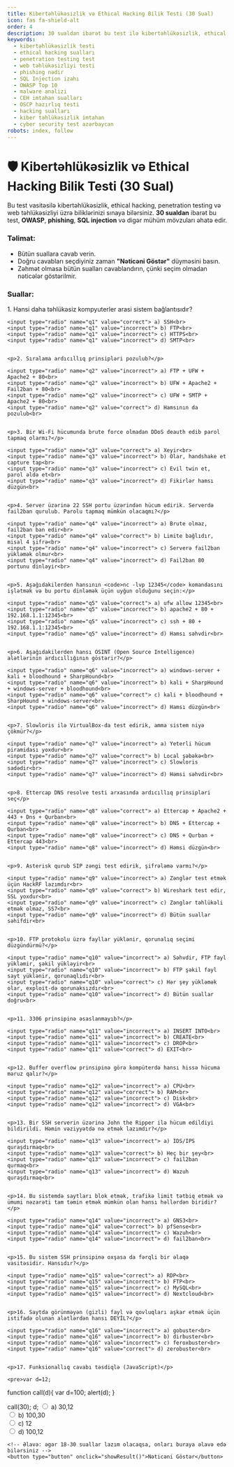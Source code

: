 ```yaml
---
title: Kibertəhlükəsizlik və Ethical Hacking Bilik Testi (30 Sual)
icon: fas fa-shield-alt
order: 4
description: 30 sualdan ibarət bu test ilə kibertəhlükəsizlik, ethical hacking, penetration testing və web təhlükəsizliyi üzrə biliklərinizi yoxlayın. OWASP, phishing, SQL injection və digər mövzuları əhatə edir.
keywords:
  - kibertəhlükəsizlik testi
  - ethical hacking sualları
  - penetration testing test
  - web təhlükəsizliyi testi
  - phishing nədir
  - SQL Injection izahı
  - OWASP Top 10
  - malware analizi
  - CEH imtahan sualları
  - OSCP hazırlıq testi
  - hacking sualları
  - kiber təhlükəsizlik imtahan
  - cyber security test azərbaycan
robots: index, follow
---
```


<!-- Canonical -->
<link rel="canonical" href="https://sizin-saytiniz.az/kibertəhlükəsizlik-test" />

<!-- Open Graph Meta Tags -->
<meta property="og:title" content="Kibertəhlükəsizlik və Ethical Hacking Bilik Testi (30 Sual)" />
<meta property="og:description" content="30 suallıq testlə kibertəhlükəsizlik, OWASP, phishing, SQL injection və digər mövzulardakı biliklərinizi yoxlayın." />
<meta property="og:type" content="website" />
<meta property="og:url" content="https://sizin-saytiniz.az/kibertəhlükəsizlik-test" />
<meta property="og:image" content="https://sizin-saytiniz.az/assets/images/cyber-quiz-banner.png" />

<!-- Twitter Card Meta Tags -->
<meta name="twitter:card" content="summary_large_image" />
<meta name="twitter:title" content="Kibertəhlükəsizlik və Ethical Hacking Bilik Testi (30 Sual)" />
<meta name="twitter:description" content="Ethical hacking, OWASP və SQLi biliklərinizi bu test ilə yoxlayın. CEH hazırlığı üçün uyğundur." />
<meta name="twitter:image" content="https://sizin-saytiniz.az/assets/images/cyber-quiz-banner.png" />


# 🛡️ Kibertəhlükəsizlik və Ethical Hacking Bilik Testi (30 Sual)

Bu test vasitəsilə kibertəhlükəsizlik, ethical hacking, penetration testing və web təhlükəsizliyi üzrə biliklərinizi sınaya bilərsiniz. **30 sualdan** ibarət bu test, **OWASP**, **phishing**, **SQL injection** və digər mühüm mövzuları əhatə edir.

### Təlimat:
- Bütün suallara cavab verin.
- Doğru cavabları seçdiyiniz zaman **"Nəticəni Göstər"** düyməsini basın.
- Zəhmət olmasa bütün sualları cavablandırın, çünki seçim olmadan nəticələr göstərilmir.

### Suallar:

<form id="quiz-form">
    <p>1. Hansi daha təhlükəsiz kompyuterler arasi sistem bağlantısıdır?</p>

    <input type="radio" name="q1" value="correct"> a) SSH<br>
    <input type="radio" name="q1" value="incorrect"> b) FTP<br>
    <input type="radio" name="q1" value="incorrect"> c) HTTPS<br>
    <input type="radio" name="q1" value="incorrect"> d) SMTP<br>


    <p>2. Sıralama ardıcıllıq prinsipləri pozulub?</p>

    <input type="radio" name="q2" value="incorrect"> a) FTP + UFW + Apache2 + 80<br>
    <input type="radio" name="q2" value="incorrect"> b) UFW + Apache2 + Fail2ban + 80<br>
    <input type="radio" name="q2" value="incorrect"> c) UFW + SMTP + Apache2 + 80<br>
    <input type="radio" name="q2" value="correct"> d) Hamsının da pozulub<br>


    <p>3. Bir Wi-Fi hücumunda brute force olmadan DDoS deauth edib parol tapmaq olarmı?</p>

    <input type="radio" name="q3" value="correct"> a) Xeyir<br>
    <input type="radio" name="q3" value="incorrect"> b) Olar, handshake et capture tap<br>
    <input type="radio" name="q3" value="incorrect"> c) Evil twin et, parol əldə et<br>
    <input type="radio" name="q3" value="incorrect"> d) Fikirlər hamsı düzgün<br>


    <p>4. Server üzərinə 22 SSH portu üzərindən hücum edirik. Serverdə fail2ban qurulub. Parolu tapmaq mümkün olacaqmı?</p>

    <input type="radio" name="q4" value="incorrect"> a) Brute olmaz, fail2ban ban edir<br>
    <input type="radio" name="q4" value="correct"> b) Limite bağlıdır, misal 4 şifrə<br>
    <input type="radio" name="q4" value="incorrect"> c) Serverə fail2ban yükləmək olmur<br>
    <input type="radio" name="q4" value="incorrect"> d) Fail2ban 80 portunu dinləyir<br>


    <p>5. Aşağıdakilerden hansının <code>nc -lvp 12345</code> komandasını işlətmək və bu portu dinləmək üçün uyğun olduğunu seçin:</p>

    <input type="radio" name="q5" value="correct"> a) ufw allow 12345<br>
    <input type="radio" name="q5" value="incorrect"> b) apache2 + 80 + 192.168.1.1:12345<br>
    <input type="radio" name="q5" value="incorrect"> c) ssh + 80 + 192.168.1.1:12345<br>
    <input type="radio" name="q5" value="incorrect"> d) Hamsı səhvdir<br>


    <p>6. Aşağıdakilerden hansı OSINT (Open Source Intelligence) alətlərinin ardıcıllığının göstərir?</p>

    <input type="radio" name="q6" value="incorrect"> a) windows-server + kali + bloodhound + SharpHound<br>
    <input type="radio" name="q6" value="incorrect"> b) kali + SharpHound + windows-server + bloodhound<br>
    <input type="radio" name="q6" value="correct"> c) kali + bloodhound + SharpHound + windows-server<br>
    <input type="radio" name="q6" value="incorrect"> d) Hamsı düzgün<br>


    <p>7. Slowloris ilə VirtualBox-da test edirik, amma sistem niyə çökmür?</p>

    <input type="radio" name="q7" value="incorrect"> a) Yeterli hücum piramidası yoxdur<br>
    <input type="radio" name="q7" value="correct"> b) Local şəbəkə<br>
    <input type="radio" name="q7" value="incorrect"> c) Slowloris sadədir<br>
    <input type="radio" name="q7" value="incorrect"> d) Həmsi səhvdir<br>


    <p>8. Ettercap DNS resolve testi arxasında ardıcıllıq prinsipləri seç</p>

    <input type="radio" name="q8" value="correct"> a) Ettercap + Apache2 + 443 + Dns + Qurban<br>
    <input type="radio" name="q8" value="incorrect"> b) DNS + Ettercap + Qurban<br>
    <input type="radio" name="q8" value="incorrect"> c) DNS + Qurban + Ettercap 443<br>
    <input type="radio" name="q8" value="incorrect"> d) Həmsi düzgün<br>


    <p>9. Asterisk qurub SIP zəngi test edirik, şifrələmə varmı?</p>

    <input type="radio" name="q9" value="incorrect"> a) Zənglər test etmək üçün HackRF lazımdır<br>
    <input type="radio" name="q9" value="correct"> b) Wireshark test edir, SSL yoxdur<br>
    <input type="radio" name="q9" value="incorrect"> c) Zənglər təhlükəli etmək olmaz, SS7<br>
    <input type="radio" name="q9" value="incorrect"> d) Bütün suallar səhifdir<br>


    <p>10. FTP protokolu üzrə fayllar yüklənir, qorunalıq seçimi düzgündürmü?</p>

    <input type="radio" name="q10" value="incorrect"> a) Səhvdir, FTP fayl yükləmir, şəkil yükləyir<br>
    <input type="radio" name="q10" value="incorrect"> b) FTP şəkil fayl sayt yüklənir, qorunaqlıdır<br>
    <input type="radio" name="q10" value="correct"> c) Hər şey yükləmək olar, exploit-də qorunaksızdır<br>
    <input type="radio" name="q10" value="incorrect"> d) Bütün suallar doğru<br>


    <p>11. 3306 prinsipinə əsaslanmayıb?</p>

    <input type="radio" name="q11" value="incorrect"> a) INSERT INTO<br>
    <input type="radio" name="q11" value="incorrect"> b) CREATE<br>
    <input type="radio" name="q11" value="incorrect"> c) DROP<br>
    <input type="radio" name="q11" value="correct"> d) EXIT<br>


    <p>12. Buffer overflow prinsipinə görə kompüterdə hansı hissə hücuma məruz qalır?</p>

    <input type="radio" name="q12" value="incorrect"> a) CPU<br>
    <input type="radio" name="q12" value="correct"> b) RAM<br>
    <input type="radio" name="q12" value="incorrect"> c) Disk<br>
    <input type="radio" name="q12" value="incorrect"> d) VGA<br>


    <p>13. Bir SSH serverin üzərinə John the Ripper ilə hücum edildiyi bildirildi. Həmin vəziyyətdə nə etmək lazımdır?</p>

    <input type="radio" name="q13" value="incorrect"> a) IDS/IPS quraşdırmaq<br>
    <input type="radio" name="q13" value="correct"> b) Heç bir şey<br>
    <input type="radio" name="q13" value="incorrect"> c) fail2ban qurmaq<br>
    <input type="radio" name="q13" value="incorrect"> d) Wazuh quraşdırmaq<br>


    <p>14. Bu sistemdə saytları blok etmək, trafikə limit tətbiq etmək və ümumi nəzarəti tam təmin etmək mümkün olan hansı həllərdən biridir?</p>

    <input type="radio" name="q14" value="incorrect"> a) GNS3<br>
    <input type="radio" name="q14" value="correct"> b) pfSense<br>
    <input type="radio" name="q14" value="incorrect"> c) Wazuh<br>
    <input type="radio" name="q14" value="incorrect"> d) fail2ban<br>


    <p>15. Bu sistem SSH prinsipinə oxşasa da fərqli bir əlaqə vasitəsidir. Hansıdır?</p>

    <input type="radio" name="q15" value="correct"> a) RDP<br>
    <input type="radio" name="q15" value="incorrect"> b) FTP<br>
    <input type="radio" name="q15" value="incorrect"> c) MySQL<br>
    <input type="radio" name="q15" value="incorrect"> d) Nextcloud<br>


    <p>16. Saytda görünməyən (gizli) fayl və qovluqları aşkar etmək üçün istifadə olunan alətlərdən hansı DEYİL?</p>

    <input type="radio" name="q16" value="incorrect"> a) gobuster<br>
    <input type="radio" name="q16" value="incorrect"> b) dirbuster<br>
    <input type="radio" name="q16" value="incorrect"> c) feroxbuster<br>
    <input type="radio" name="q16" value="correct"> d) zerobuster<br>


    <p>17. Funksionallıq cavabı təsdiqlə (JavaScript)</p>
    
    <pre>var d=12;
function call(d){
  var d=100;
  alert(d);
}

call(30);
d;</pre>
    <input type="radio" name="q17" value="incorrect"> a) 30,12<br>
    <input type="radio" name="q17" value="incorrect"> b) 100,30<br>
    <input type="radio" name="q17" value="incorrect"> c) 12<br>
    <input type="radio" name="q17" value="correct"> d) 100,12<br>

    <!-- Əlavə: əgər 18-30 suallar lazım olacaqsa, onları buraya əlavə edə bilərsiniz -->
    <button type="button" onclick="showResult()">Nəticəni Göstər</button>
</form>

<script src="/assets/quiz.js"></script>
